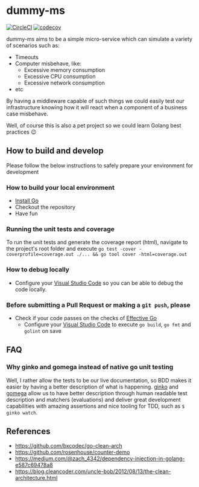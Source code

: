 # dummy-ms

[![CircleCI](https://circleci.com/gh/danielpsf/go-dummy-ms.svg?style=svg)](https://circleci.com/gh/danielpsf/go-dummy-ms) [![codecov](https://codecov.io/gh/danielpsf/go-dummy-ms/branch/master/graph/badge.svg)](https://codecov.io/gh/danielpsf/go-dummy-ms) 

dummy-ms aims to be a simple micro-service which can simulate a variety of scenarios such as:
- Timeouts
- Computer misbehave, like:
  - Excessive memory consumption
  - Excessive CPU consumption
  - Excessive network consumption
- etc

By having a middleware capable of such things we could easily test our infrastructure knowing how it will react when a component of a business case misbehave.

Well, of course this is also a pet project so we could learn Golang best practices :wink:

## How to build and develop
Please follow the below instructions to safely prepare your environment for development

### How to build your local environment
- [Install Go](https://golang.org/doc/install)
- Checkout the repository
- Have fun

### Running the unit tests and coverage
To run the unit tests and generate the coverage report (html), navigate to the project's root folder and execute `go test -cover -coverprofile=coverage.out ./... && go tool cover -html=coverage.out`

### How to debug locally
- Configure your [Visual Studio Code](https://github.com/Microsoft/vscode-go/wiki/Debugging-Go-code-using-VS-Code) so you can be able to debug the code locally.

### Before submitting a Pull Request or making a `git push`, please
- Check if your code passes on the checks of [Effective Go](https://golang.org/doc/effective_go.html)
    - Configure your [Visual Studio Code](https://github.com/Microsoft/vscode-go/wiki/On-Save-features) to execute `go build`, `go fmt` and `golint` on save

## FAQ

### Why ginko and gomega instead of native go unit testing
Well, I rather allow the tests to be our live documentation, so BDD makes it easier by having a better description of what is happening. [ginko](http://onsi.github.io/ginkgo/) and [gomega](http://onsi.github.io/gomega/) allow us to have better description through human readable test description and matchers (evaluations) and deliver great development capabilities with amazing assertions and nice tooling for TDD, such as `$ ginko watch`.

## References
- https://github.com/bxcodec/go-clean-arch
- https://github.com/rosenhouse/counter-demo
- https://medium.com/@zach_4342/dependency-injection-in-golang-e587c69478a8
- https://blog.cleancoder.com/uncle-bob/2012/08/13/the-clean-architecture.html
